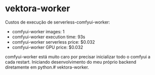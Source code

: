 # vektora-worker


Custos de execução de serverless-comfyui-worker:
- comfyui-worker images: 1
- comfyui-worker execution time: 93s
- comfyui-worker serverless price: $0.032
- comfyui-worker GPU price: $0.032

comfyui-worker está muito caro por precisar inicializar todo o comfyui a cada restart.
Iniciando desenvolvimento do meu próprio backend diretamente em python.# vektora-worker.


